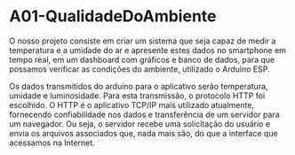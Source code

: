 # A01-QualidadeDoAmbiente
O nosso projeto consiste em criar um sistema que
seja capaz de medir a temperatura e a umidade do
ar e apresente estes dados no smartphone em
tempo real, em um dashboard com gráficos e banco
de dados, para que possamos verificar as condições
do ambiente, utilizado o Arduino ESP.

Os dados transmitidos do arduino para o
aplicativo serão temperatura, umidade
e luminosidade. Para esta
transmissão, o protocolo HTTP foi escolhido. O
HTTP é o aplicativo TCP/IP mais utilizado
atualmente, fornecendo confiabilidade nos dados
e transferência de um servidor para um
navegador. Ou seja, o servidor recebe uma
solicitação do usuário e envia os arquivos
associados que, nada mais são, do que a
interface que acessamos na Internet.
